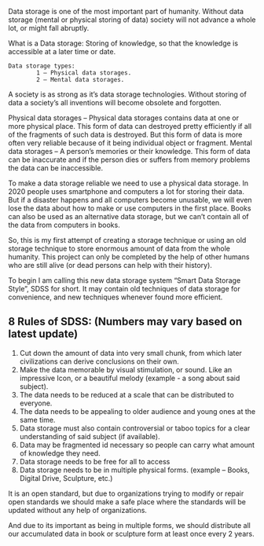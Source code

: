Data storage is one of the most important part of humanity. Without data storage (mental or physical storing of data) society will not advance a whole lot, or might fall abruptly.

What is a Data storage: Storing of knowledge, so that the knowledge is accessible at a later time or date.

	Data storage types:
			1 – Physical data storages.
			2 – Mental data storages.

A society is as strong as it’s data storage technologies. Without storing of data a society’s all inventions will become obsolete and forgotten.


Physical data storages – Physical data storages contains data at one or more physical place. This form of data can destroyed pretty efficiently if all of the fragments of such data is destroyed. 
But this form of data is more often very reliable because of it being individual object or fragment.
Mental data storages – A person’s memories or their knowledge. This form of data can be inaccurate and if the person dies or suffers from memory problems the data can be inaccessible. 

To make a data storage reliable we need to use a physical data storage. In 2020 people uses smartphone and computers a lot for storing their data. But if a disaster happens and all computers become unusable, we will even lose the data about how to make or use computers in the first place. Books can also be used as an alternative data storage, but we can’t contain all of the data from computers in books.

So, this is my first attempt of creating a storage technique or using an old storage technique to store enormous amount of data from the whole humanity. This project can only be completed by the help of other humans who are still alive (or dead persons can help with their history).




To begin I am calling this new data storage system “Smart Data Storage Style”, SDSS for short.
It may contain old techniques of data storage for convenience, and new techniques whenever found more efficient. 

## 8 Rules of SDSS: (Numbers may vary based on latest update)
1.	Cut down the amount of data into very small chunk, from which later civilizations can derive conclusions on their own.
2.	Make the data memorable by visual stimulation, or sound. Like an impressive Icon, or a beautiful melody (example - a song about said subject).
3.	The data needs to be reduced at a scale that can be distributed to everyone.
4.	The data needs to be appealing to older audience and young ones at the same time.
5.	Data storage must also contain controversial or taboo topics for a clear understanding of said subject (if available).
6.	Data may be fragmented id necessary so people can carry what amount of knowledge they need.
7.	Data storage needs to be free for all to access
8.	Data storage needs to be in multiple physical forms. (example – Books, Digital Drive, Sculpture, etc.)

It is an open standard, but due to organizations trying to modify or repair open standards we should make a safe place where the standards will be updated without any help of organizations.

And due to its important as being in multiple forms, we should distribute all our accumulated data in book or sculpture form at least once every 2 years.

